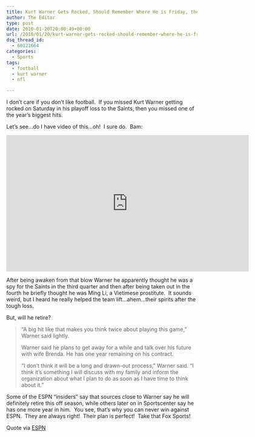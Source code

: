 ```yaml
---
title: Kurt Warner Gets Rocked, Should Remember Where He is Friday, then Promptly Retire
author: The Editor
type: post
date: 2010-01-20T20:00:49+00:00
url: /2010/01/20/kurt-warner-gets-rocked-should-remember-where-he-is-friday-then-promptly-retire/
dsq_thread_id:
  - 60121664
categories:
  - Sports
tags:
  - football
  - kurt warner
  - nfl

---
```

I don&#8217;t care if you don&#8217;t like football.  If you missed Kurt Warner getting rocked on Saturday in his playoff loss to the Saints, then you missed one of the year&#8217;s biggest hits.

Let&#8217;s see&#8230;do I have video of this&#8230;oh!  I sure do.  Bam:

<div class="embed-vimeo" style="text-align: center;">
  <iframe src="https://player.vimeo.com/video/8856882" width="640" height="360" frameborder="0" webkitallowfullscreen mozallowfullscreen allowfullscreen></iframe>
</div>

After being awaken from that blow Warner he apparently thought he was a spy for the Saints in the third quarter and then after being taken out in the fourth he briefly thought he was Ming Li, a Vietimese prostitute.  It sounds weird, but I heard he really helped the team lift&#8230;ahem&#8230;their spirits after the tough loss.

But, will he retire?

> &#8220;A big hit like that makes you think twice about playing this game,&#8221; Warner said lightly.
> 
> Warner said he plans to get away for a while and talk over his future with wife Brenda. He has one year remaining on his contract.
> 
> &#8220;I don&#8217;t think it will be a long and drawn-out process,&#8221; Warner said. &#8220;I think it&#8217;s something I will discuss with my family and inform the organization about what I plan to do as soon as I have time to think about it.&#8221;

Some of the ESPN &#8220;insiders&#8221; say that sources close to Warner say he will definitely retire this off season, while others later on in Sportscenter say he has one more year in him.  You see, that&#8217;s why you can never win against ESPN.  They are always right!  Their plan is perfect!  Take that Fox Sports!

Quote via <a href="http://espn.go.com/blog/nfcwest/post/_/id/13141/warner-expects-to-make-decision-quickly" target="_blank">ESPN</a>